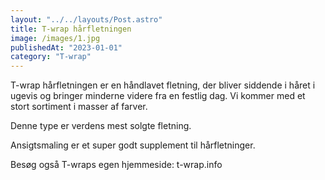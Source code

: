 ```yaml
---
layout: "../../layouts/Post.astro"
title: T-wrap hårfletningen
image: /images/1.jpg
publishedAt: "2023-01-01"
category: "T-wrap"
---
```


T-wrap hårfletningen er en håndlavet fletning, der bliver siddende i håret i ugevis og bringer minderne videre fra en festlig dag. Vi kommer med et stort sortiment i masser af farver.

Denne type er verdens mest solgte fletning.

Ansigtsmaling er et super godt supplement til hårfletninger.

Besøg også T-wraps egen hjemmeside: t-wrap.info
